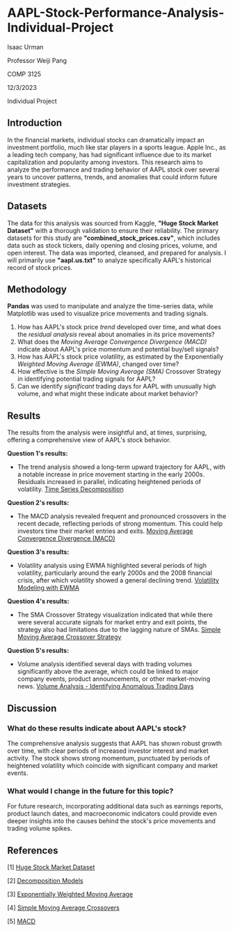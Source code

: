 
# AAPL-Stock-Performance-Analysis-Individual-Project

Isaac Urman

Professor Weiji Pang

COMP 3125

12/3/2023

Individual Project

## Introduction
In the financial markets, individual stocks can dramatically impact an investment portfolio, much like star players in a sports league. Apple Inc., as a leading tech company, has had significant influence due to its market capitalization and popularity among investors. This research aims to analyze the performance and trading behavior of AAPL stock over several years to uncover patterns, trends, and anomalies that could inform future investment strategies.


## Datasets
The data for this analysis was sourced from Kaggle, **"Huge Stock Market Dataset"** with a thorough validation to ensure their reliability. The primary datasets for this study are **"combined_stock_prices.csv"**, which includes data such as stock tickers, daily opening and closing prices, volume, and open interest. The data was imported, cleansed, and prepared for analysis. I will primarily use **"aapl.us.txt"** to analyze specifically AAPL's historical record of stock prices.

## Methodology
**Pandas** was used to manipulate and analyze the time-series data, while Matplotlib was used to visualize price movements and trading signals.


1. How has AAPL's stock price *trend* developed over time, and what does the *residual analysis* reveal about anomalies in its price movements?
2. What does the *Moving Average Convergence Divergence (MACD)* indicate about AAPL's price momentum and potential buy/sell signals?
3. How has AAPL's stock price volatility, as estimated by the Exponentially *Weighted Moving Average (EWMA)*, changed over time?
4. How effective is the *Simple Moving Average (SMA)* Crossover Strategy in identifying potential trading signals for AAPL?
5. Can we identify *significant* trading days for AAPL with unusually high volume, and what might these indicate about market behavior?


## Results
The results from the analysis were insightful and, at times, surprising, offering a comprehensive view of AAPL's stock behavior.

**Question 1's results:**
- The trend analysis showed a long-term upward trajectory for AAPL, with a notable increase in price movement starting in the early 2000s. Residuals increased in parallel, indicating heightened periods of volatility.
[Time Series Decomposition](graph/question1.png)

**Question 2's results:**
- The MACD analysis revealed frequent and pronounced crossovers in the recent decade, reflecting periods of strong momentum. This could help investors time their market entries and exits.
[Moving Average Convergence Divergence (MACD)](graph/question2.png)

**Question 3's results:**
- Volatility analysis using EWMA highlighted several periods of high volatility, particularly around the early 2000s and the 2008 financial crisis, after which volatility showed a general declining trend.
[Volatility Modeling with EWMA](graph/question3.png)

**Question 4's results:**
- The SMA Crossover Strategy visualization indicated that while there were several accurate signals for market entry and exit points, the strategy also had limitations due to the lagging nature of SMAs.
[Simple Moving Average Crossover Strategy](graph/question4.png)

**Question 5's results:**
- Volume analysis identified several days with trading volumes significantly above the average, which could be linked to major company events, product announcements, or other market-moving news.
[Volume Analysis - Identifying Anomalous Trading Days](graph/question5.png)

## Discussion
### What do these results indicate about AAPL's stock?
The comprehensive analysis suggests that AAPL has shown robust growth over time, with clear periods of increased investor interest and market activity. The stock shows strong momentum, punctuated by periods of heightened volatility which coincide with significant company and market events.
### What would I change in the future for this topic?
For future research, incorporating additional data such as earnings reports, product launch dates, and macroeconomic indicators could provide even deeper insights into the causes behind the stock's price movements and trading volume spikes.

## References
[1] [Huge Stock Market Dataset](www.kaggle.com/datasets/borismarjanovic/price-volume-data-for-all-us-stocks-etfs)

[2] [Decomposition Models](https://online.stat.psu.edu/stat510/lesson/5/5.1/0)

[3] [Exponentially Weighted Moving Average](https://www.investopedia.com/articles/07/ewma.asp)

[4] [Simple Moving Average Crossovers](https://www.schwab.com/learn/story/understanding-simple-moving-average-crossovers)

[5] [MACD](https://www.fidelity.com/learning-center/trading-investing/technical-analysis/technical-indicator-guide/macd)
